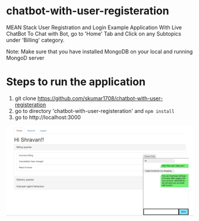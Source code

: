 # chatbot-with-user-registeration

MEAN Stack User Registration and Login Example Application With Live ChatBot
To Chat with Bot, go to 'Home' Tab and Click on any Subtopics under 'Billing' category. 

Note: Make sure that you have installed MongoDB on your local and running MongoD server

# Steps to run the application
1. git clone https://github.com/skumar1708/chatbot-with-user-registeration
2. go to directory 'chatbot-with-user-registeration' and `npm install`
3. go to http://localhost:3000

![](https://raw.githubusercontent.com/skumar1708/chatbot-with-user-registeration/master/Capture.PNG)
